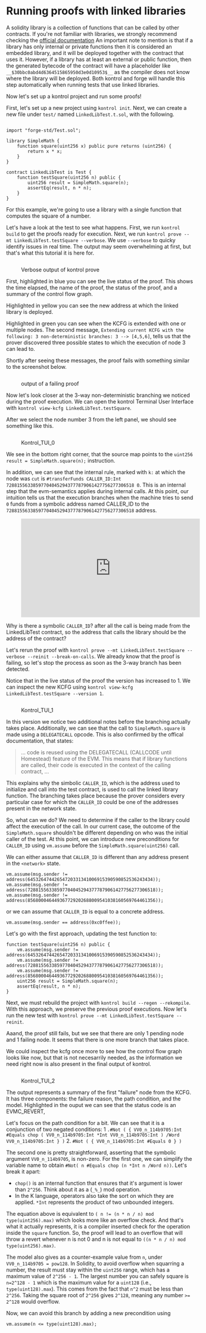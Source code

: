 # Running proofs with linked libraries

A solidity library is a collection of functions that can be called by other contracts.
If you're not familiar with libraries, we strongly recommend checking the [official documentation](https://docs.soliditylang.org/en/latest/contracts.html#libraries)
An important note to mention is that if a library has only internal or private functions then it is considered an embedded library, and it will be deployed together with the contract that uses it.
However, if a library has at least an external or public function, then the generated bytecode of the contract will have a placeholder like `__$30bbc0abd4d6364515865950d3e0d10953$__` as the compiler does not know where the library will be deployed.
Both kontrol and forge will handle this step automatically when running tests that use linked libraries.

Now let's set up a kontrol project and run some proofs!

First, let's set up a new project using `kontrol init`.
Next, we can create a new file under `test/` named `LinkedLibTest.t.sol`, with the following.
```sol

import "forge-std/Test.sol";

library SimpleMath {
    function square(uint256 x) public pure returns (uint256) {
        return x * x;
    }
}

contract LinkedLibTest is Test {
    function testSquare(uint256 n) public {
        uint256 result = SimpleMath.square(n);
        assertEq(result, n * n);
    }
}
```
For this example, we're going to use a library with a single function that computes the square of a number.

Let's have a look at the test to see what happens.
First, we run `kontrol build` to get the proofs ready for execution.
Next, we run `kontrol prove --mt LinkedLibTest.testSquare --verbose`.
We use `--verbose` to quicky identify issues in real time.
The output may seem overwhelming at first, but that's what this tutorial it is here for.

<figure><img src="../../.gitbook/assets/linked_libs_1.png" alt=""><figcaption><p>Verbose output of kontrol prove</p></figcaption></figure>

First, highlighted in blue you can see the live status of the proof.
This shows the time elapsed, the name of the proof, the status of the proof, and a summary of the control flow graph.

Highlighted in yellow you can see the new address at which the linked library is deployed.

Highlighted in green you can see when the KCFG is extended with one or multiple nodes.
The second message, `Extending current KCFG with the following: 3 non-deterministic branches: 3 --> [4,5,6]`, tells us that the prover discovered three possible states to which the execution of node 3 can lead to.

Shortly after seeing these messages, the proof fails with something similar to the screenshot below.

<figure><img src="../../.gitbook/assets/linked_libs_2.png" alt=""><figcaption><p>output of a failing proof</p></figcaption></figure>

Now let's look closer at the 3-way non-deterministic branching we noticed during the proof execution.
We can open the kontrol Terminal User Interface with `kontrol view-kcfg LinkedLibTest.testSquare`.

After we select the node number 3 from the left panel, we should see something like this.

<figure><img src="../../.gitbook/assets/linked_libs_3.png" alt=""><figcaption><p>Kontrol_TUI_0</p></figcaption></figure>

We see in the bottom right corner, that the source map points to the `uint256 result = SimpleMath.square(n);` instruction.

In addition, we can see that the internal rule, marked with `k:` at which the node was `cut` is `#transferFunds CALLER_ID:Int 728815563385977040452943777879061427756277306518 0`.
This is an internal step that the evm-semantics applies during internal calls.
At this point, our intuition tells us that the execution branches when the machine tries to send `0` funds from a symbolic address named CALLER_ID to the `728815563385977040452943777879061427756277306518` address.

<figure><iframe src="https://giphy.com/embed/s239QJIh56sRW" width="480" height="264" style="" frameBorder="0" class="giphy-embed" allowFullScreen></iframe><p><a href="https://giphy.com/gifs/everyone-remake-rw-s239QJIh56sRW"></a></p></figure>

Why is there a symbolic `CALLER_ID`? after all the call is being made from the LinkedLibTest contract, so the address that calls the library should be the address of the contract?

Let's rerun the proof with `kontrol prove --mt LinkedLibTest.testSquare --verbose --reinit --break-on-calls`.
We already know that the proof is failing, so let's stop the process as soon as the 3-way branch has been detected.

Notice that in the live status of the proof the version has increased to 1.
We can inspect the new KCFG using `kontrol view-kcfg LinkedLibTest.testSquare --version 1`.

<figure><img src="../../.gitbook/assets/linked_libs_4.png" alt=""><figcaption><p>Kontrol_TUI_1</p></figcaption></figure>

In this version we notice two additional notes before the branching actually takes place.
Additionally, we can see that the call to `SimpleMath.square` is made using a `DELEGATECALL` opcode.
This is also confirmed by the offical documentation, that states:

> ... code is reused using the DELEGATECALL (CALLCODE until Homestead) feature of the EVM. This means that if library functions are called, their code is executed in the context of the calling contract, ...

This explains why the simbolic `CALLER_ID`, which is the address used to initialize and call into the test contract, is used to call the linked library function.
The branching takes place because the prover considers every particular case for which the `CALLER_ID` could be one of the addresses present in the network state.

So, what can we do?
We need to determine if the caller to the library could affect the execution of the call.
In our current case, the outcome of the `SimpleMath.square` shouldn't be different depending on who was the initial caller of the test.
At this point, we can introduce new preconditions for `CALLER_ID` using `vm.assume` before the `SimpleMath.square(uint256)` call.

We can either assume that `CALLER_ID` is different than any address present in the `<network>` state.
``` sol
vm.assume(msg.sender != address(64532647442654720331341006915390590852536243434));
vm.assume(msg.sender != address(728815563385977040452943777879061427756277306518));
vm.assume(msg.sender != address(856800046449367729202688009541038160569764461356));
```

or we can assume that `CALLER_ID` is equal to a concrete address.

```sol
vm.assume(msg.sender == address(0xc0ffee));
```

Let's go with the first approach, updating the test function to:
```sol 
function testSquare(uint256 n) public {
    vm.assume(msg.sender != address(64532647442654720331341006915390590852536243434));
    vm.assume(msg.sender != address(728815563385977040452943777879061427756277306518));
    vm.assume(msg.sender != address(856800046449367729202688009541038160569764461356));
    uint256 result = SimpleMath.square(n);
    assertEq(result, n * n);
}
```

Next, we must rebuild the project with `kontrol build --regen --rekompile`.
With this approach, we preserve the previous proof executions.
Now let's run the new test with `kontrol prove --mt LinkedLibTest.testSquare --reinit`.

Aaand, the proof still fails, but we see that there are only 1 pending node and 1 failing node.
It seems that there is one more branch that takes place.

We could inspect the kcfg once more to see how the control flow graph looks like now, but that is not necesarrily needed, as the information we need right now is also present in the final output of kontrol.


<figure><img src="../../.gitbook/assets/linked_libs_5.png" alt=""><figcaption><p>Kontrol_TUI_2</p></figcaption></figure>

The output represents a summary of the first "failure" node from the KCFG.
It has three components: the failure reason, the path condition, and the model.
Highlighted in the ouput we can see that the status code is an EVMC_REVERT,

Let's focus on the path condition for a bit.
We can see that it is a conjunction of two negated conditions:
    1 `.#Not ( { VV0_n_114b9705:Int #Equals chop ( VV0_n_114b9705:Int *Int VV0_n_114b9705:Int ) /Word VV0_n_114b9705:Int } )`
    2. `#Not ( { VV0_n_114b9705:Int #Equals 0 } )`

The second one is pretty straightforward, asserting that the symbolic argument `VV0_n_114b9705`, is non-zero.
For the first one, we can simplify the variable name to obtain `#Not( n #Equals chop (n *Int n /Word n))`.
Let's break it apart:
- `chop()` is an internal function that ensures that it's argument is lower than `2^256`.
Think about it as a (`_%_`) mod operation.
- In the K language, operators also take the sort on which they are applied.
  `*Int` represents the product of two unbounded integers.

The equation above is equivalent to `( n != (n * n / n) mod type(uint256).max)` which looks more like an overflow check.
And that's what it actually represents, it is a compiler inserted check for the operation inside the `square` function.
So, the proof will lead to an overflow that will throw a revert whenever n is not 0 and n is not equal to `((n * n / n) mod type(uint256).max)`.

The model also gives as a counter-example value from `n`, under `VV0_n_114b9705 = pow128`.
In Solidity, to avoid overflow when squarring a number, the result must stay within the `uint256` range, which has a maximum value of `2^256 - 1`.
The largest number you can safely square is `n=2^128 - 1` which is the maximum value for a `uint128` (i.e., `type(uint128).max`).
This comes from the fact that `n^2` must be less than `2^256`. Taking the square root of `2^256` gives `2^128`, meaning any number `>= 2^128` would overflow.

Now, we can avoid this branch by adding a new precondition using

```sol
vm.assume(n <= type(uint128).max);
```
